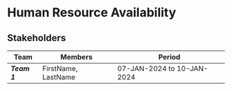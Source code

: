 # Human Resource Availability

## Stakeholders

|  Team  | Members | Period  |
|----|----|----|
| ***Team 1***   | FirstName, LastName | 07-JAN-2024 to 10-JAN-2024| 
